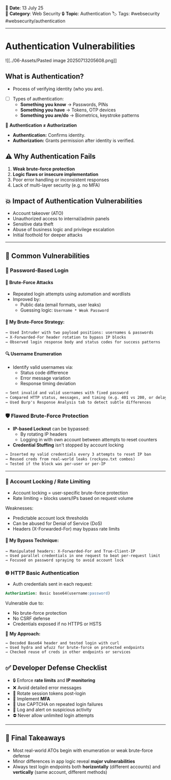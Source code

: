📅 **Date**: 13 July 25  
📂 **Category**: Web Security
🔒 **Topic**: Authentication
🏷️ Tags: #websecurity #websecurity/authentication 

---
# Authentication Vulnerabilities
![[../06-Assets/Pasted image 20250713205608.png]]
## What is Authentication?
- Process of verifying identity (who you are).
    
- [ ] Types of authentication:
    - **Something you know** → Passwords, PINs
    - **Something you have** → Tokens, OTP devices
    - **Something you are/do** → Biometrics, keystroke patterns

🔄 **Authentication ≠ Authorization**
- **Authentication:** Confirms identity.
- **Authorization:** Grants permission after identity is verified.

## ⚠️ Why Authentication Fails

1. **Weak brute-force protection**
2. **Logic flaws or insecure implementation**
3. Poor error handling or inconsistent responses
4. Lack of multi-layer security (e.g. no MFA)
## 💥 Impact of Authentication Vulnerabilities

- Account takeover (ATO)
- Unauthorized access to internal/admin panels
- Sensitive data theft
- Abuse of business logic and privilege escalation
- Initial foothold for deeper attacks
---
## 🧱 Common Vulnerabilities
### 🔐 Password-Based Login
#### 🚨 Brute-Force Attacks

- Repeated login attempts using automation and wordlists
- Improved by:
    - Public data (email formats, user leaks)
    - Guessing logic: `Username * Weak Password`
#### 🧠 My Brute-Force Strategy:
```txt
→ Used Intruder with two payload positions: usernames & passwords  
→ X-Forwarded-For header rotation to bypass IP blocks  
→ Observed login response body and status codes for success patterns  
```
#### 🔍 Username Enumeration
- Identify valid usernames via:
    - Status code difference
    - Error message variation
    - Response timing deviation
	
```txt
→ Sent invalid and valid usernames with fixed password  
→ Compared HTTP status, messages, and timing (e.g. 401 vs 200, or delays)  
→ Used Burp's Response Analysis tab to detect subtle differences  
```
### 🛡️ Flawed Brute-Force Protection

- **IP-based Lockout** can be bypassed:
    - By rotating IP headers
    - Logging in with own account between attempts to reset counters
- **Credential Stuffing** isn't stopped by account locking

```txt
→ Inserted my valid credentials every 3 attempts to reset IP ban  
→ Reused creds from real-world leaks (rockyou.txt combos)  
→ Tested if the block was per-user or per-IP  
```

---
### 🚷 Account Locking / Rate Limiting

- Account locking = user-specific brute-force protection
- Rate limiting = blocks users/IPs based on request volume

Weaknesses:
- Predictable account lock thresholds
- Can be abused for Denial of Service (DoS)
- Headers (X-Forwarded-For) may bypass rate limits
#### 🧠 My Bypass Technique:
```text
→ Manipulated headers: X-Forwarded-For and True-Client-IP  
→ Used parallel credentials in one request to beat per-request limit  
→ Focused on password spraying to avoid account lock  
```
### 🌐 HTTP Basic Authentication

- Auth credentials sent in each request:
```sql
Authorization: Basic base64(username:password)
```

Vulnerable due to:
- No brute-force protection
- No CSRF defense
- Credentials exposed if no HTTPS or HSTS

🧠 **My Approach:**
```
→ Decoded Base64 header and tested login with curl  
→ Used hydra and wfuzz for brute-force on protected endpoints  
→ Checked reuse of creds in other endpoints or services  
```

## ✅ Developer Defense Checklist

- 🔒 Enforce **rate limits** and **IP monitoring**
- ❌ Avoid detailed error messages
- 🔁 Rotate session tokens post-login
- 🔐 Implement **MFA**
- 🚨 Use CAPTCHA on repeated login failures
- 📜 Log and alert on suspicious activity
- ⛔ Never allow unlimited login attempts

---
## 🧠 Final Takeaways

- Most real-world ATOs begin with enumeration or weak brute-force defense
- Minor differences in app logic reveal **major vulnerabilities**
- Always test login endpoints both **horizontally** (different accounts) and **vertically** (same account, different methods)

